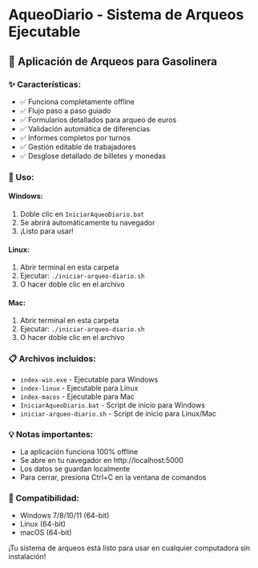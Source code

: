 # AqueoDiario - Sistema de Arqueos Ejecutable

## 📱 Aplicación de Arqueos para Gasolinera

### ✨ Características:
- ✅ Funciona completamente offline
- ✅ Flujo paso a paso guiado
- ✅ Formularios detallados para arqueo de euros
- ✅ Validación automática de diferencias
- ✅ Informes completos por turnos
- ✅ Gestión editable de trabajadores
- ✅ Desglose detallado de billetes y monedas

### 🚀 Uso:

#### Windows:
1. Doble clic en `IniciarAqueoDiario.bat`
2. Se abrirá automáticamente tu navegador
3. ¡Listo para usar!

#### Linux:
1. Abrir terminal en esta carpeta
2. Ejecutar: `./iniciar-arqueo-diario.sh`
3. O hacer doble clic en el archivo

#### Mac:
1. Abrir terminal en esta carpeta
2. Ejecutar: `./iniciar-arqueo-diario.sh`
3. O hacer doble clic en el archivo

### 📋 Archivos incluidos:
- `index-win.exe` - Ejecutable para Windows
- `index-linux` - Ejecutable para Linux
- `index-macos` - Ejecutable para Mac
- `IniciarAqueoDiario.bat` - Script de inicio para Windows
- `iniciar-arqueo-diario.sh` - Script de inicio para Linux/Mac

### 💡 Notas importantes:
- La aplicación funciona 100% offline
- Se abre en tu navegador en http://localhost:5000
- Los datos se guardan localmente
- Para cerrar, presiona Ctrl+C en la ventana de comandos

### 🔧 Compatibilidad:
- Windows 7/8/10/11 (64-bit)
- Linux (64-bit)
- macOS (64-bit)

¡Tu sistema de arqueos está listo para usar en cualquier computadora sin instalación!
